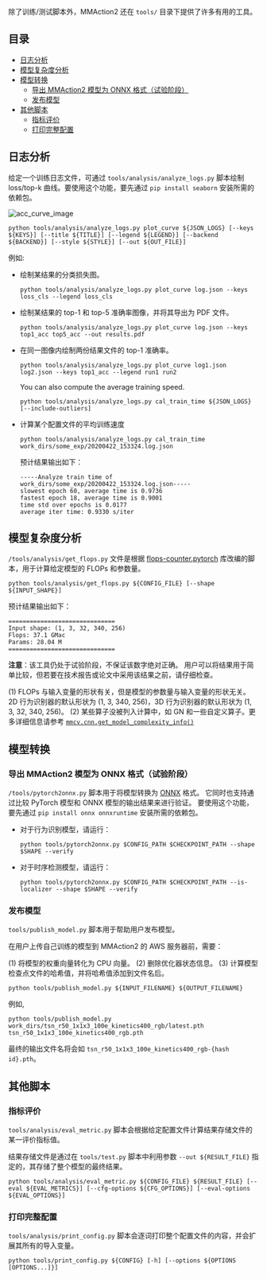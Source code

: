 除了训练/测试脚本外，MMAction2 还在 `tools/` 目录下提供了许多有用的工具。

## 目录

<!-- TOC -->

- [日志分析](#日志分析)
- [模型复杂度分析](#模型复杂度分析)
- [模型转换](#模型转换)
  - [导出 MMAction2 模型为 ONNX 格式（试验阶段）](#导出-MMAction2-模型为-ONNX-格式（试验阶段）)
  - [发布模型](#发布模型)
- [其他脚本](#其他脚本)
  - [指标评价](#指标评价)
  - [打印完整配置](#打印完整配置)

<!-- TOC -->

## 日志分析

给定一个训练日志文件，可通过 `tools/analysis/analyze_logs.py` 脚本绘制 loss/top-k 曲线。要使用这个功能，要先通过 `pip install seaborn` 安装所需的依赖包。

![acc_curve_image](/docs/imgs/acc_curve.png)

```shell
python tools/analysis/analyze_logs.py plot_curve ${JSON_LOGS} [--keys ${KEYS}] [--title ${TITLE}] [--legend ${LEGEND}] [--backend ${BACKEND}] [--style ${STYLE}] [--out ${OUT_FILE}]
```

例如:

- 绘制某结果的分类损失图。

    ```shell
    python tools/analysis/analyze_logs.py plot_curve log.json --keys loss_cls --legend loss_cls
    ```

- 绘制某结果的 top-1 和 top-5 准确率图像，并将其导出为 PDF 文件。

    ```shell
    python tools/analysis/analyze_logs.py plot_curve log.json --keys top1_acc top5_acc --out results.pdf
    ```

- 在同一图像内绘制两份结果文件的 top-1 准确率。

    ```shell
    python tools/analysis/analyze_logs.py plot_curve log1.json log2.json --keys top1_acc --legend run1 run2
    ```

    You can also compute the average training speed.

    ```shell
    python tools/analysis/analyze_logs.py cal_train_time ${JSON_LOGS} [--include-outliers]
    ```

- 计算某个配置文件的平均训练速度

    ```shell
    python tools/analysis/analyze_logs.py cal_train_time work_dirs/some_exp/20200422_153324.log.json
    ```

    预计结果输出如下：

    ```text
    -----Analyze train time of work_dirs/some_exp/20200422_153324.log.json-----
    slowest epoch 60, average time is 0.9736
    fastest epoch 18, average time is 0.9001
    time std over epochs is 0.0177
    average iter time: 0.9330 s/iter
    ```

## 模型复杂度分析

`/tools/analysis/get_flops.py` 文件是根据 [flops-counter.pytorch](https://github.com/sovrasov/flops-counter.pytorch) 库改编的脚本，用于计算给定模型的 FLOPs 和参数量。

```shell
python tools/analysis/get_flops.py ${CONFIG_FILE} [--shape ${INPUT_SHAPE}]
```

预计结果输出如下：

```text
==============================
Input shape: (1, 3, 32, 340, 256)
Flops: 37.1 GMac
Params: 28.04 M
==============================
```

**注意**：该工具仍处于试验阶段，不保证该数字绝对正确。
用户可以将结果用于简单比较，但若要在技术报告或论文中采用该结果之前，请仔细检查。

(1) FLOPs 与输入变量的形状有关，但是模型的参数量与输入变量的形状无关。2D 行为识别器的默认形状为 (1, 3, 340, 256)，3D 行为识别器的默认形状为 (1, 3, 32, 340, 256)。
(2) 某些算子没被列入计算中，如 GN 和一些自定义算子。更多详细信息请参考 [`mmcv.cnn.get_model_complexity_info()`](https://github.com/open-mmlab/mmcv/blob/master/mmcv/cnn/utils/flops_counter.py)

## 模型转换

### 导出 MMAction2 模型为 ONNX 格式（试验阶段）

`/tools/pytorch2onnx.py` 脚本用于将模型转换为 [ONNX](https://github.com/onnx/onnx) 格式。
它同时也支持通过比较 PyTorch 模型和 ONNX 模型的输出结果来进行验证。
要使用这个功能，要先通过 `pip install onnx onnxruntime` 安装所需的依赖包。

- 对于行为识别模型，请运行：

    ```shell
    python tools/pytorch2onnx.py $CONFIG_PATH $CHECKPOINT_PATH --shape $SHAPE --verify
    ```

- 对于时序检测模型，请运行：

    ```shell
    python tools/pytorch2onnx.py $CONFIG_PATH $CHECKPOINT_PATH --is-localizer --shape $SHAPE --verify
    ```

### 发布模型

`tools/publish_model.py` 脚本用于帮助用户发布模型。

在用户上传自己训练的模型到 MMAction2 的 AWS 服务器前，需要：

(1) 将模型的权重向量转化为 CPU 向量。
(2) 删除优化器状态信息。
(3) 计算模型检查点文件的哈希值，并将哈希值添加到文件名后。

```shell
python tools/publish_model.py ${INPUT_FILENAME} ${OUTPUT_FILENAME}
```

例如,

```shell
python tools/publish_model.py work_dirs/tsn_r50_1x1x3_100e_kinetics400_rgb/latest.pth tsn_r50_1x1x3_100e_kinetics400_rgb.pth
```

最终的输出文件名将会如 `tsn_r50_1x1x3_100e_kinetics400_rgb-{hash id}.pth`。

## 其他脚本

### 指标评价

`tools/analysis/eval_metric.py` 脚本会根据给定配置文件计算结果存储文件的某一评价指标值。

结果存储文件是通过在 `tools/test.py` 脚本中利用参数 `--out ${RESULT_FILE}` 指定的，其存储了整个模型的最终结果。

```shell
python tools/analysis/eval_metric.py ${CONFIG_FILE} ${RESULT_FILE} [--eval ${EVAL_METRICS}] [--cfg-options ${CFG_OPTIONS}] [--eval-options ${EVAL_OPTIONS}]
```

### 打印完整配置

`tools/analysis/print_config.py` 脚本会逐词打印整个配置文件的内容，并会扩展其所有的导入变量。

```shell
python tools/print_config.py ${CONFIG} [-h] [--options ${OPTIONS [OPTIONS...]}]
```
